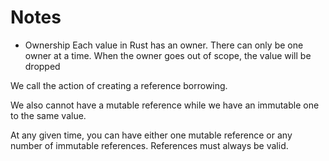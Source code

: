 # Notes

* Ownership
Each value in Rust has an owner.
There can only be one owner at a time.
When the owner goes out of scope, the value will be dropped

We call the action of creating a reference borrowing.

We also cannot have a mutable reference while we have an immutable one to the same value.

At any given time, you can have either one mutable reference or any number of immutable references.
References must always be valid.